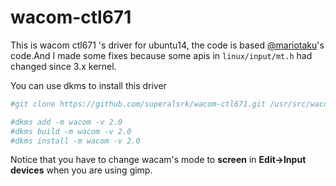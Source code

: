 wacom-ctl671
============

This is wacom ctl671 's driver for ubuntu14, the code is based [@mariotaku](http://www.v2ex.com/t/77630)'s code.And I made some fixes because some apis in `linux/input/mt.h` had changed since 3.x kernel.

You can use dkms to install this driver

```bash
#git clone https://github.com/superalsrk/wacom-ctl671.git /usr/src/wacom-2.0

#dkms add -m wacom -v 2.0
#dkms build -m wacom -v 2.0
#dkms install -m wacom -v 2.0
```

Notice that you have to change wacam's mode to __screen__ in __Edit->Input devices__ when you are using gimp.
